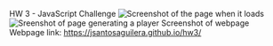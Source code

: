 HW 3 - JavaScript Challenge
![Screenshot of the page when it loads](https://i.imgur.com/f2S7eUe.png)
![Sreenshot of page generating a player](https://i.imgur.com/PwBzcj5.png)
Screenshot of webpage
<br />
Webpage link: https://jsantosaguilera.github.io/hw3/
